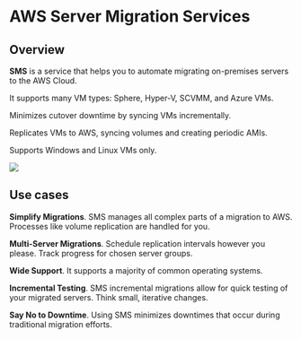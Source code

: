 # AWS Server Migration Services

## Overview

**SMS** is a service that helps you to automate migrating on-premises servers to the AWS Cloud.

It supports many VM types: Sphere, Hyper-V, SCVMM, and Azure VMs.

Minimizes cutover downtime by syncing VMs incrementally.

Replicates VMs to AWS, syncing volumes and creating periodic AMIs.

Supports Windows and Linux VMs only.

![](https://d2908q01vomqb2.cloudfront.net/77de68daecd823babbb58edb1c8e14d7106e83bb/2017/03/13/AWS_SMS_1.png)


## Use cases

**Simplify Migrations**. SMS manages all complex parts of a migration to AWS. Processes like volume replication are handled for you.

**Multi-Server Migrations**. Schedule replication intervals however you please. Track progress for chosen server groups.

**Wide Support**. It supports a majority of common operating systems.

**Incremental Testing**. SMS incremental migrations allow for quick testing of your migrated servers. Think small, iterative changes.

**Say No to Downtime**. Using SMS minimizes downtimes that occur during traditional migration efforts.
